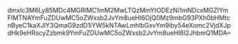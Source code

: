 dmxlc3M6Ly85MDc4MGRlMC1mM2MwLTQzMmYtODEzNi1mNDcxMGZlYmFlMTNAYmFuZDUwMC5oZWxsb2JvYm8ueHl6OjQ0Mz9mbG93PXh0bHMtcnByeC1kaXJlY3QmaG9zdD1iYW5kNTAwLmhlbGxvYm9iby54eXomc2VjdXJpdHk9eHRscyZzbmk9YmFuZDUwMC5oZWxsb2JvYm8ueHl6I2JhbmQ1MDA=
